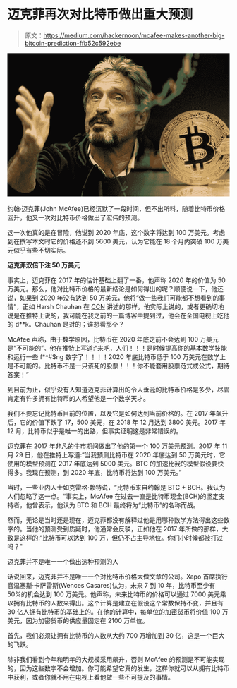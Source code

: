 # 迈克菲再次对比特币做出重大预测

> 原文：<https://medium.com/hackernoon/mcafee-makes-another-big-bitcoin-prediction-ffb52c592ebe>

![](img/871077c25a64b7164f357178ea68b2d2.png)

约翰·迈克菲(John McAfee)已经沉默了一段时间，但不出所料，随着比特币价格回升，他又一次对比特币价格做出了宏伟的预测。

这一次他真的是在冒险，他说到 2020 年底，这个数字将达到 100 万美元。考虑到在撰写本文时它的价格还不到 5600 美元，认为它能在 18 个月内突破 100 万美元似乎有些不切实际。

**迈克菲双倍下注 50 万美元**

事实上，迈克菲在 2017 年的估计基础上翻了一番，他声称 2020 年的价值为 50 万美元。那么，他对比特币价格的最新结论是如何得出的呢？顺便说一下，他还说，如果到 2020 年没有达到 50 万美元，他将“做一些我们可能都不想看到的事情”，正如 Harsh Chauhan 在 [CCN](https://www.ccn.com/john-mcafee-maths-bitcoin-1-million-by-2020) 讲述的那样。他实际上说的，或者更确切地说是在推特上说的，我可能在我之前的一篇博客中提到过，他会在全国电视上吃他的 d**k。Chauhan 是对的；谁想看那个？

McAfee 声称，由于数学原因，比特币在 2020 年底之前不会达到 100 万美元是“不可能的”。他在推特上写道:“来吧，人们！！！是时候提高你的基本数学技能和运行一些 f*^#$ng 数字了！！！！2020 年底比特币低于 100 万美元在数学上是不可能的。比特币不是一只该死的股票！！！你不能套用股票范式或公式，期待答案！”

到目前为止，似乎没有人知道迈克菲计算出的令人垂涎的比特币价格是多少，尽管肯定有许多拥有比特币的人希望他是一个数学天才。

我们不要忘记比特币目前的位置，以及它是如何达到当前价格的。在 2017 年飙升后，它的价值下跌了 17，500 美元，在 2018 年 12 月达到 3800 美元。2017 年 12 月，比特币似乎是唯一的出路，但事实证明这是非常错误的。

迈克菲在 2017 年非凡的牛市期间做出了他的第一个 100 万美元[预测](https://www.ccn.com/john-mcafees-1-million-bitcoin-price-bet-leaves-even-the-most-ardent-bitcoin-opponents-praying-that-hes-right)。2017 年 11 月 29 日，他在推特上写道:“当我预测比特币在 2020 年底达到 50 万美元时，它使用的模型预测在 2017 年底达到 5000 美元。BTC 的加速比我的模型假设要快得多。我现在预测，到 2020 年底，比特币将达到 100 万美元。”

当时，一些业内人士如克雷格·赖特说，“比特币来自约翰是 BTC + BCH。我认为人们忽略了这一点。“事实上，McAfee 在过去一直是比特币现金(BCH)的坚定支持者，他曾表示，他认为 BTC 和 BCH 最终将为“比特币”的名称而战。

然而，无论是当时还是现在，迈克菲都没有解释过他是用哪种数学方法得出这些数字的。当他的预测受到质疑时，他通常会反驳，正如他在 2017 年所做的那样，大致是这样的:“比特币可以达到 100 万，但仍不占主导地位。你们小时候都被打过吗？"

迈克菲并不是唯一一个做出这种预测的人

话说回来，迈克菲并不是唯一一个对比特币价格大做文章的公司。Xapo 首席执行官温塞斯·卡萨雷斯(Wences Casares)认为，未来 7 到 10 年，比特币至少有 50%的机会达到 100 万美元。他声称，未来比特币的价格可以通过 7000 美元乘以拥有比特币的人数来得出。这个计算是建立在假设这个常数保持不变，并且有 30 亿人拥有比特币的基础上的。在他的计算中，每单位的[加密货币](https://hackernoon.com/tagged/cryptocurrency)将价值 100 万美元，因为加密货币的供应量固定在 2100 万单位。

首先，我们必须让拥有比特币的人数从大约 700 万增加到 30 亿，这是一个巨大的飞跃。

除非我们看到今年和明年的大规模采用飙升，否则 McAfee 的预测是不可能实现的，因为这些数字不会增加。你可能希望它真的发生，这样你就可以从拥有比特币中获利，或者你就不用在电视上看他做一些不可提及的事情。